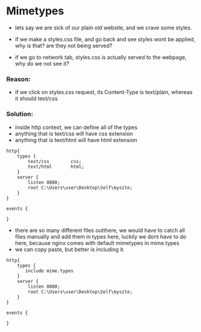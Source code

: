 # Mimetypes
- lets say we are sick of our plain old website, and we crave some styles.
- if we make a styles.css file, and go back and see styles wont be applied, why is that? are they not being served?

- if we go to network tab, styles.css is actually served to the webpage, why do we not see it?

### Reason:
- if we click on styles.css request, its Content-Type is text/plain, whereas it should text/css

### Solution:
- inside http context, we can define all of the types
- anything that is text/css will have css extension
- anything that is text/html will have html extension
```
http{
    types {
        text/css        css;
        text/html       html;
    }
    server {
        listen 8080;
        root C:\Users\user\Desktop\Self\mysite;
    }
}

events {
    
}
```

- there are so many different files outthere, we would have to catch all files manually and add them in types here, luckily we dont have to do here, because nginx comes with default mimetypes in mime.types
- we can copy paste, but better is including it.

```
http{
    types {
       include mime.types
    }
    server {
        listen 8080;
        root C:\Users\user\Desktop\Self\mysite;
    }
}

events {
    
}
```